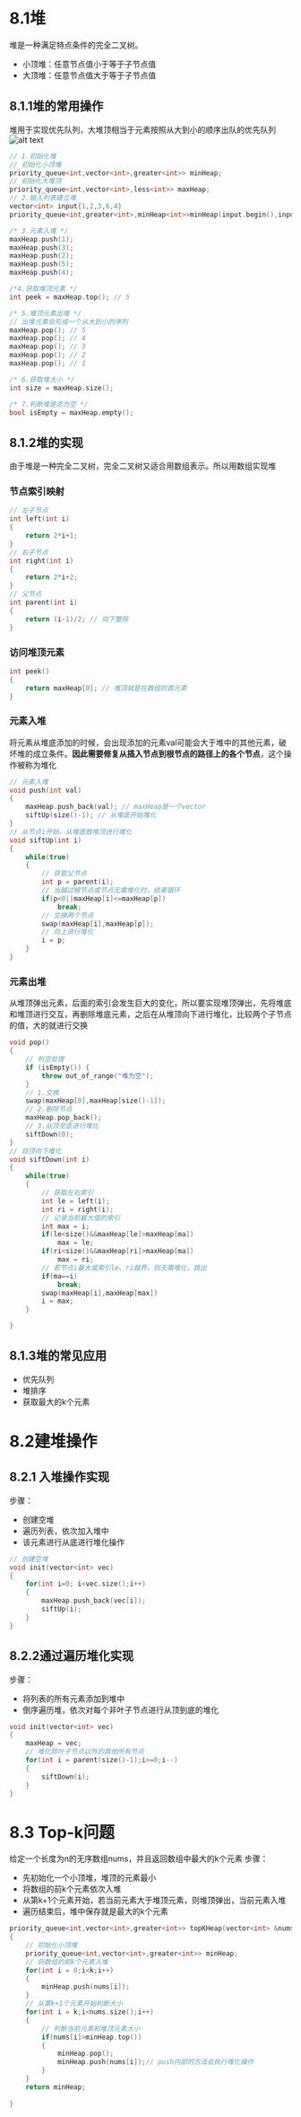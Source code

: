# 8.1堆
堆是一种满足特点条件的完全二叉树。
* 小顶堆：任意节点值小于等于子节点值
* 大顶堆：任意节点值大于等于子节点值
## 8.1.1堆的常用操作
堆用于实现优先队列，大堆顶相当于元素按照从大到小的顺序出队的优先队列
![alt text](../source/大堆顶.png)
```cpp
// 1.初始化堆
// 初始化小顶堆
priority_queue<int,vector<int>,greater<int>> minHeap;
// 初始化大堆顶
priority_queue<int,vector<int>,less<int>> maxHeap;
// 2.输入列表建立堆
vector<int> input{1,2,3,6,4}
priority_queue<int,greater<int>,minHeap<int>>minHeap(input.begin(),input.end());

/* 3.元素入堆 */
maxHeap.push(1);
maxHeap.push(3);
maxHeap.push(2);
maxHeap.push(5);
maxHeap.push(4);

/*4.获取堆顶元素 */
int peek = maxHeap.top(); // 5

/* 5.堆顶元素出堆 */
// 出堆元素会形成一个从大到小的序列
maxHeap.pop(); // 5
maxHeap.pop(); // 4
maxHeap.pop(); // 3
maxHeap.pop(); // 2
maxHeap.pop(); // 1

/* 6.获取堆大小 */
int size = maxHeap.size();

/* 7.判断堆是否为空 */
bool isEmpty = maxHeap.empty();
```
## 8.1.2堆的实现
由于堆是一种完全二叉树，完全二叉树又适合用数组表示。所以用数组实现堆
### 节点索引映射
```cpp
// 左子节点
int left(int i)
{
    return 2*i+1;
}
// 右子节点
int right(int i)
{
    return 2*i+2;
}
// 父节点
int parent(int i)
{
    return (i-1)/2; // 向下整除
}
```
### 访问堆顶元素
```cpp
int peek()
{
    return maxHeap[0]; // 堆顶就是在数组的首元素
}
```
### 元素入堆
将元素从堆底添加的时候，会出现添加的元素val可能会大于堆中的其他元素，破坏堆的成立条件。<b>因此需要修复从插入节点到根节点的路径上的各个节点</b>，这个操作被称为堆化
```cpp
// 元素入堆
void push(int val)
{
    maxHeap.push_back(val); // maxHeap是一个vector
    siftUp(size()-1); // 从堆底开始堆化
}
// 从节点i开始，从堆底致堆顶进行堆化
void siftUp(int i)
{
    while(true)
    {
        // 获取父节点
        int p = parent(i);
        // 当越过根节点或节点无需堆化时，结束循环
        if(p<0||maxHeap[i]<=maxHeap[p])
            break;
        // 交换两个节点
        swap(maxHeap[i],maxHeap[p]);
        // 向上进行堆化
        i = p;
    }
}
```
### 元素出堆
从堆顶弹出元素，后面的索引会发生巨大的变化，所以要实现堆顶弹出，先将堆底和堆顶进行交互，再删除堆底元素，之后在从堆顶向下进行堆化，比较两个子节点的值，大的就进行交换
```cpp
void pop()
{
    // 判空处理
    if (isEmpty()) {
        throw out_of_range("堆为空");
    }
    // 1.交换
    swap(maxHeap[0],maxHeap[size()-1]);
    // 2.删除节点
    maxHeap.pop_back();
    // 3.从顶至底进行堆化
    siftDown(0);
}
// 自顶向下堆化
void siftDown(int i)
{
    while(true)
    {
        // 获取左右索引
        int le = left(i);
        int ri = right(i);
        // 记录当前最大值的索引
        int max = i;
        if(le<size()&&maxHeap[le]>maxHeap[ma])
            max = le;
        if(ri<size()&&maxHeap[ri]>maxHeap[ma])
            max = ri;
        // 若节点i最大或索引le、ri越界，则无需堆化，跳出
        if(ma==i)
            break;
        swap(maxHeap[i],maxHeap[max])
        i = max;
    }

}
```
## 8.1.3堆的常见应用
* 优先队列
* 堆排序
* 获取最大的k个元素

# 8.2建堆操作
## 8.2.1 入堆操作实现
步骤：
* 创建空堆
* 遍历列表，依次加入堆中
* 该元素进行从底进行堆化操作
```cpp
// 创建空堆
void init(vector<int> vec)
{
    for(int i=0; i<vec.size();i++)
    {
        maxHeap.push_back(vec[i]);
        siftUp(i);
    }
}
```
## 8.2.2通过遍历堆化实现
步骤：
* 将列表的所有元素添加到堆中
* 倒序遍历堆，依次对每个非叶子节点进行从顶到底的堆化
```cpp
void init(vector<int> vec)
{
    maxHeap = vec;
    // 堆化除叶子节点以外的其他所有节点
    for(int i = parent(size()-1);i>=0;i--)
    {
        siftDown(i);
    }
}
```
# 8.3 Top-k问题
给定一个长度为n的无序数组nums，并且返回数组中最大的k个元素
步骤：
* 先初始化一个小顶堆，堆顶的元素最小
* 将数组的前k个元素依次入堆
* 从第k+1个元素开始，若当前元素大于堆顶元素，则堆顶弹出，当前元素入堆
* 遍历结束后，堆中保存就是最大的k个元素
```cpp
priority_queue<int,vector<int>,greater<int>> topKHeap(vector<int> &nums,int k)
{
    // 初始化小顶堆
    priority_queue<int,vector<int>,greater<int>> minHeap;
    // 将数组的前k个元素入堆
    for(int i = 0;i<k;i++)
    {
        minHeap.push(nums[i]);
    }
    // 从第k+1个元素开始判断大小
    for(int i = k;i<nums.size();i++)
    {
        // 判断当前元素和堆顶元素大小
        if(nums[i]>minHeap.top())
        {
            minHeap.pop();
            minHeap.push(nums[i]);// push内部的方法会执行堆化操作
        }
    }
    return minHeap;
    
}
```
